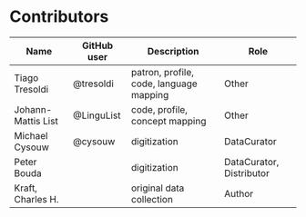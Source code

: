 # Contributors

Name | GitHub user | Description |Role
--- | --- | --- | ---
Tiago Tresoldi | @tresoldi | patron, profile, code, language mapping | Other 
Johann-Mattis List | @LinguList | code, profile, concept mapping | Other
Michael Cysouw | @cysouw | digitization | DataCurator
Peter Bouda | | digitization | DataCurator, Distributor
Kraft, Charles H. | | original data collection | Author
